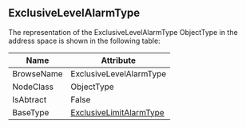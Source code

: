 <!-- objecttype -->
## ExclusiveLevelAlarmType

The representation of the ExclusiveLevelAlarmType ObjectType in the address space is shown in the following table:  

|Name|Attribute|
|---|---|
|BrowseName|ExclusiveLevelAlarmType|
|NodeClass|ObjectType|
|IsAbtract|False|
|BaseType|[ExclusiveLimitAlarmType](../../../Part9/ObjectTypes/ExclusiveLimitAlarmType/readme.md)|

